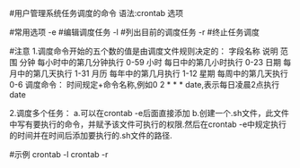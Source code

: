 #用户管理系统任务调度的命令
语法:crontab 选项

#常用选项
-e		#编辑调度任务
-l		#列出目前的调度任务
-r		#终止任务调度

#注意
1.调度命令开始的五个数的值是由调度文件规则决定的：
字段名称	说明			范围
分钟		每小时中的第几分钟执行	0-59
小时		每日中的第几小时执行	0-23
日期		每月中的第几天执行	1-31
月历		每年中的第几月执行	1-12
星期		每周中的第几天执行	0-6
调度命令： 时间规定+命令名称,例如0 2 * * * date,表示每日凌晨2点执行date

2.调度多个任务：
a.可以在crontab -e后面直接添加
b.创建一个.sh文件，此文件中写有要执行的命令，并赋予该文件可执行的权限.然后在crontab -e中规定执行的时间并在时间后添加要执行的.sh文件的路径.

#示例
crontab -l
crontab -r
